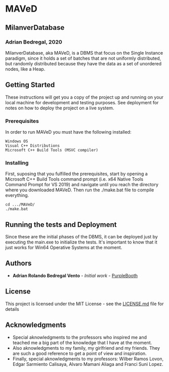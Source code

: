 # MAVeD
## MilanverDatabase
### Adrian Bedregal, 2020

MilanverDatabase, aka MAVeD, is a DBMS that focus on the Single Instance paradigm, since it holds a set of batches that are not uniformly distributed, but randomly distributed because they have the data as a set of unordered nodes, like a Heap.

## Getting Started

These instructions will get you a copy of the project up and running on your local machine for development and testing purposes. See deployment for notes on how to deploy the project on a live system.

### Prerequisites

In order to run MAVeD you must have the following installed:

```
Windows OS
Visual C++ Distributions
Microsoft C++ Build Tools (MSVC compiler)
```

### Installing

First, suposing that you fulfilled the prerequisites, start by opening a Microsoft C++ Build Tools command prompt (i.e. x64 Native Tools Command Prompt for VS 2019) and navigate
until you reach the directory where you downloaded MAVeD. Then run the ./make.bat file to compile everything.

```
cd .../MAVeD/
./make.bat
```

## Running the tests and Deployment

Since these are the initial phases of the DBMS, it can be deployed just by executing the main.exe to initialize the tests.
It's important to know that it just works for Win64 Operative Systems at the moment.

## Authors

* **Adrian Rolando Bedregal Vento** - *Initial work* - [PurpleBooth](https://github.com/AsulconS)

## License

This project is licensed under the MIT License - see the [LICENSE.md](LICENSE.md) file for details

## Acknowledgments

* Special aknowledgments to the professors who inspired me and teached me a big part of the knowledge that I have at the moment.
* Also aknowledgments to my family, my girlfriend and my friends. They are such a good reference to get a point of view and inspiration.
* Finally, special aknowledgments to my professors: Wilber Ramos Lovon, Edgar Sarmiento Calisaya, Alvaro Mamani Aliaga and Franci Suni Lopez.
